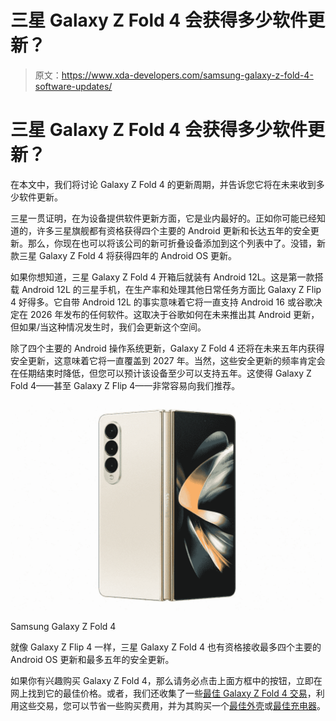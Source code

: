 # 三星 Galaxy Z Fold 4 会获得多少软件更新？

> 原文：<https://www.xda-developers.com/samsung-galaxy-z-fold-4-software-updates/>

# 三星 Galaxy Z Fold 4 会获得多少软件更新？

在本文中，我们将讨论 Galaxy Z Fold 4 的更新周期，并告诉您它将在未来收到多少软件更新。

三星一贯证明，在为设备提供软件更新方面，它是业内最好的。正如你可能已经知道的，许多三星旗舰都有资格获得四个主要的 Android 更新和长达五年的安全更新。那么，你现在也可以将该公司的新可折叠设备添加到这个列表中了。没错，新款三星 Galaxy Z Fold 4 将获得四年的 Android OS 更新。

如果你想知道，三星 Galaxy Z Fold 4 开箱后就装有 Android 12L。这是第一款搭载 Android 12L 的三星手机，在生产率和处理其他日常任务方面比 Galaxy Z Flip 4 好得多。它自带 Android 12L 的事实意味着它将一直支持 Android 16 或谷歌决定在 2026 年发布的任何软件。这取决于谷歌如何在未来推出其 Android 更新，但如果/当这种情况发生时，我们会更新这个空间。

除了四个主要的 Android 操作系统更新，Galaxy Z Fold 4 还将在未来五年内获得安全更新，这意味着它将一直覆盖到 2027 年。当然，这些安全更新的频率肯定会在任期结束时降低，但您可以预计该设备至少可以支持五年。这使得 Galaxy Z Fold 4——甚至 Galaxy Z Flip 4——非常容易向我们推荐。

 <picture>![The Galaxy Z Fold 4 is available to buy from Samsung. Through its website, you get access to a fourth, exclusive color and an optional discount through an eligible trade-in.](img/7aac5f1bea6abcb9d3e6054d147a2ca9.png)</picture> 

Samsung Galaxy Z Fold 4

就像 Galaxy Z Flip 4 一样，三星 Galaxy Z Fold 4 也有资格接收最多四个主要的 Android OS 更新和最多五年的安全更新。

如果你有兴趣购买 Galaxy Z Fold 4，那么请务必点击上面方框中的按钮，立即在网上找到它的最佳价格。或者，我们还收集了一些[最佳 Galaxy Z Fold 4 交易](https://www.xda-developers.com/best-samsung-galaxy-z-fold-4-deals/)，利用这些交易，您可以节省一些购买费用，并为其购买一个[最佳外壳](https://www.xda-developers.com/best-samsung-galaxy-z-fold-4-cases/)或[最佳充电器](https://www.xda-developers.com/best-samsung-galaxy-z-fold-4-chargers/)。